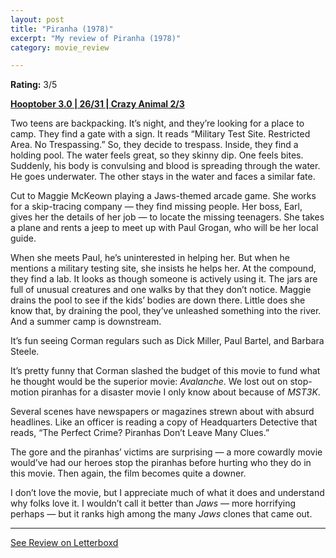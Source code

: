 ```yaml
---
layout: post
title: "Piranha (1978)"
excerpt: "My review of Piranha (1978)"
category: movie_review

---
```


**Rating:** 3/5

<b><a href="https://boxd.it/pRNoI/detail">Hooptober 3.0 | 26/31 | Crazy Animal 2/3</a></b>

Two teens are backpacking. It’s night, and they’re looking for a place to camp. They find a gate with a sign. It reads “Military Test Site. Restricted Area. No Trespassing.” So, they decide to trespass. Inside, they find a holding pool. The water feels great, so they skinny dip. One feels bites. Suddenly, his body is convulsing and blood is spreading through the water. He goes underwater. The other stays in the water and faces a similar fate.

Cut to Maggie McKeown playing a Jaws-themed arcade game. She works for a skip-tracing company — they find missing people. Her boss, Earl, gives her the details of her job — to locate the missing teenagers. She takes a plane and rents a jeep to meet up with Paul Grogan, who will be her local guide.

When she meets Paul, he’s uninterested in helping her. But when he mentions a military testing site, she insists he helps her. At the compound, they find a lab. It looks as though someone is actively using it. The jars are full of unusual creatures and one walks by that they don’t notice. Maggie drains the pool to see if the kids’ bodies are down there. Little does she know that, by draining the pool, they’ve unleashed something into the river. And a summer camp is downstream.

It’s fun seeing Corman regulars such as Dick Miller, Paul Bartel, and Barbara Steele.

It’s pretty funny that Corman slashed the budget of this movie to fund what he thought would be the superior movie: <i>Avalanche</i>. We lost out on stop-motion piranhas for a disaster movie I only know about because of <i>MST3K</i>.

Several scenes have newspapers or magazines strewn about with absurd headlines. Like an officer is reading a copy of Headquarters Detective that reads, “The Perfect Crime? Piranhas Don’t Leave Many Clues.”

The gore and the piranhas’ victims are surprising — a more cowardly movie would’ve had our heroes stop the piranhas before hurting who they do in this movie. Then again, the film becomes quite a downer.

I don’t love the movie, but I appreciate much of what it does and understand why folks love it. I wouldn’t call it better than <i>Jaws</i> — more horrifying perhaps — but it ranks high among the many <i>Jaws</i> clones that came out.

<hr>

[See Review on Letterboxd](https://boxd.it/6KO95L)
